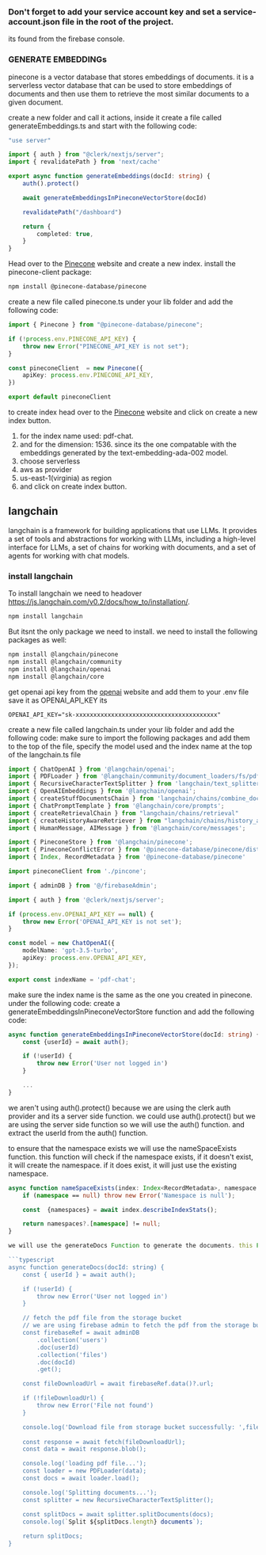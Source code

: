 ### Don't forget to add your service account key and set a service-account.json file in the root of the project.
its found from the firebase console.

### GENERATE EMBEDDINGs
pinecone is a vector database that stores embeddings of documents. it is a serverless vector database that can be used to store embeddings of documents and then use them to retrieve the most similar documents to a given document.

create a new folder and call it actions, inside it create a file called generateEmbeddings.ts and 
start with the following code:

```typescript
"use server"

import { auth } from "@clerk/nextjs/server";
import { revalidatePath } from 'next/cache'

export async function generateEmbeddings(docId: string) {
    auth().protect()

    await generateEmbeddingsInPineconeVectorStore(docId)

    revalidatePath("/dashboard")

    return {
        completed: true,
    }
}
```

Head over to the [Pinecone](https://app.pinecone.io/) website and create a new index.
install the pinecone-client package:

```bash
npm install @pinecone-database/pinecone
```

create a new file called pinecone.ts under your lib folder and add the following code:

```typescript
import { Pinecone } from "@pinecone-database/pinecone";

if (!process.env.PINECONE_API_KEY) {
    throw new Error("PINECONE_API_KEY is not set");
}

const pineconeClient  = new Pinecone({
    apiKey: process.env.PINECONE_API_KEY,
})

export default pineconeClient
```

to create index head over to the [Pinecone](https://app.pinecone.io/) website and click on create a new index button.  
1. for the index name used: pdf-chat.
2. and for the dimension: 1536. since its the one compatable with the embeddings generated by the text-embedding-ada-002 model.
3. choose serverless 
4. aws as provider
5. us-east-1(virginia) as region
6. and click on create index button.



## langchain
langchain is a framework for building applications that use LLMs. It provides a set of tools and abstractions for working with LLMs, including a high-level interface for LLMs, a set of chains for working with documents, and a set of agents for working with chat models.

### install langchain
To install langchain we need to headover https://js.langchain.com/v0.2/docs/how_to/installation/. 

```bash
npm install langchain
```
But itsnt the only package we need to install. we need to install the following packages as well:

```bash
npm install @langchain/pinecone
npm install @langchain/community
npm install @langchain/openai
npm install @langchain/core
```

get openai api key from the [openai](https://platform.openai.com/account/api-keys) website and add them to your .env file
save it as OPENAI_API_KEY its 

```env
OPENAI_API_KEY="sk-xxxxxxxxxxxxxxxxxxxxxxxxxxxxxxxxxxxxxxxx"
```

create a new file called langchain.ts under your lib folder and add the following code: make sure to import the following packages and add them to the top of the file, specify the model used and the index name at the top of the langchain.ts file

```typescript
import { ChatOpenAI } from '@langchain/openai';
import { PDFLoader } from '@langchain/community/document_loaders/fs/pdf'; 
import { RecursiveCharacterTextSplitter } from 'langchain/text_splitter';
import { OpenAIEmbeddings } from '@langchain/openai';
import { createStuffDocumentsChain } from 'langchain/chains/combine_documents';
import { ChatPromptTemplate } from '@langchain/core/prompts';
import { createRetrievalChain } from "langchain/chains/retrieval"
import { createHistoryAwareRetriever } from "langchain/chains/history_aware_retriever"
import { HumanMessage, AIMessage } from '@langchain/core/messages';

import { PineconeStore } from '@langchain/pinecone';
import { PineconeConflictError } from '@pinecone-database/pinecone/dist/errors'
import { Index, RecordMetadata } from '@pinecone-database/pinecone'

import pineconeClient from './pincone';

import { adminDB } from '@/firebaseAdmin';

import { auth } from '@clerk/nextjs/server';

if (process.env.OPENAI_API_KEY == null) {
    throw new Error('OPENAI_API_KEY is not set');
}

const model = new ChatOpenAI({
    modelName: 'gpt-3.5-turbo',
    apiKey: process.env.OPENAI_API_KEY,
});

export const indexName = 'pdf-chat';
```

make sure the index name is the same as the one you created in pinecone.
under the following code: create a generateEmbeddingsInPineconeVectorStore function and add the following code:

```typescript   
async function generateEmbeddingsInPineconeVectorStore(docId: string) {
    const {userId} = await auth();  

    if (!userId) {
        throw new Error('User not logged in')
    }   

    ...
}
```

we aren't using auth().protect() because we are using the clerk auth provider and its a server side function.
we could use auth().protect() but we are using the server side function so we will use the auth() function. and extract the userId from the auth() function.

to ensure that the namespace exists we will use the nameSpaceExists function. this function will check if the namespace exists, if it doesn't exist, it will create the namespace. if it does exist, it will just use the existing namespace.

```typescript
async function nameSpaceExists(index: Index<RecordMetadata>, namespace: string) {
    if (namespace == null) throw new Error('Namespace is null');

    const  {namespaces} = await index.describeIndexStats();

    return namespaces?.[namespace] != null;
}

we will use the generateDocs Function to generate the documents. this Function will fetch the pdf file from the storage bucket, split the documents, and then returns the split documents

```typescript
async function generateDocs(docId: string) {
    const { userId } = await auth();

    if (!userId) {
        throw new Error('User not logged in')
    }

    // fetch the pdf file from the storage bucket
    // we are using firebase admin to fetch the pdf from the storage bucket this is because we don't want to expose the storage key to the client.
    const firebaseRef = await adminDB
        .collection('users')
        .doc(userId)
        .collection('files')
        .doc(docId)
        .get();

    const fileDownloadUrl = await firebaseRef.data()?.url;

    if (!fileDownloadUrl) {
        throw new Error('File not found')
    }

    console.log('Download file from storage bucket successfully: ',fileDownloadUrl);
    
    const response = await fetch(fileDownloadUrl);
    const data = await response.blob();

    console.log('loading pdf file...');
    const loader = new PDFLoader(data);
    const docs = await loader.load();

    console.log('Splitting documents...');
    const splitter = new RecursiveCharacterTextSplitter();

    const splitDocs = await splitter.splitDocuments(docs);
    console.log(`Split ${splitDocs.length} documents`);
    
    return splitDocs;
}
```
